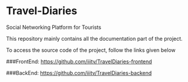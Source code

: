 # Travel-Diaries
Social Networking Platform for Tourists 

This repository mainly contains all the documentation part of the project.

To access the source code of the project, follow the links given below

###FrontEnd: 
<https://github.com/iiitv/TravelDiaries-frontend>

###BackEnd: 
<https://github.com/iiitv/TravelDiaries-backend>
